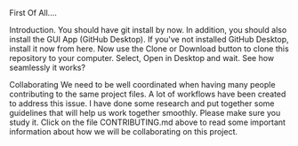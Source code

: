 First Of All....

Introduction.
You should have git install by now. In addition, you should also install the GUI App (GitHub Desktop). If you've not installed GitHub Desktop, install it now from here.
Now use the Clone or Download button to clone this repository to your computer. Select, Open in Desktop and wait. See how seamlessly it works?

Collaborating
We need to be well coordinated when having many people contributing to the same project files. A lot of workflows have been created to address this issue. I have done some research and put together some guidelines that will help us work together smoothly. Please make sure you study it.
Click on the file CONTRIBUTING.md above to read some important information about how we will be collaborating on this project.
